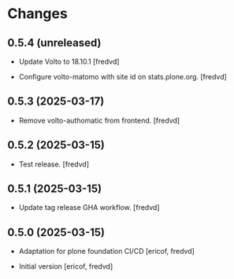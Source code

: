 # Changes

## 0.5.4 (unreleased)

- Update Volto to 18.10.1 [fredvd]

- Configure volto-matomo with site id on stats.plone.org. [fredvd]


## 0.5.3 (2025-03-17)


- Remove volto-authomatic from frontend. [fredvd]


## 0.5.2 (2025-03-15)


- Test release. [fredvd]


## 0.5.1 (2025-03-15)


- Update tag release GHA workflow. [fredvd]


## 0.5.0 (2025-03-15)

- Adaptation for plone foundation CI/CD [ericof, fredvd]

- Initial version [ericof, fredvd]
